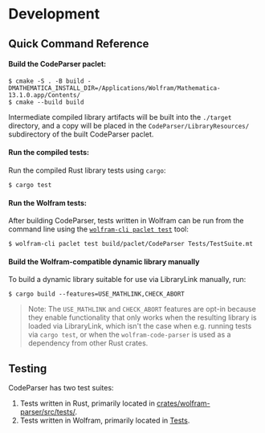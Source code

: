 # Development

## Quick Command Reference

#### Build the CodeParser paclet:

```shell
$ cmake -S . -B build -DMATHEMATICA_INSTALL_DIR=/Applications/Wolfram/Mathematica-13.1.0.app/Contents/
$ cmake --build build
```

Intermediate compiled library artifacts will be built into the `./target`
directory, and a copy will be placed in the `CodeParser/LibraryResources/`
subdirectory of the built CodeParser paclet.

#### Run the compiled tests:

Run the compiled Rust library tests using `cargo`:

```shell
$ cargo test
```

#### Run the Wolfram tests:

After building CodeParser, tests written in Wolfram can be run from the command
line using the
[`wolfram-cli paclet test`](https://github.com/ConnorGray/wolfram-cli) tool:

```shell
$ wolfram-cli paclet test build/paclet/CodeParser Tests/TestSuite.mt
```

#### Build the Wolfram-compatible dynamic library manually

To build a dynamic library suitable for use via LibraryLink manually, run:

```shell
$ cargo build --features=USE_MATHLINK,CHECK_ABORT
```

> Note: The `USE_MATHLINK` and `CHECK_ABORT` features are opt-in because they
> enable functionality that only works when the resulting library is loaded via
> LibraryLink, which isn't the case when e.g. running tests via `cargo test`,
> or when the `wolfram-code-parser` is used as a dependency from other Rust
> crates.

## Testing

CodeParser has two test suites:

1. Tests written in Rust, primarily located in [crates/wolfram-parser/src/tests/](../crates/wolfram-parser/src/tests/).
2. Tests written in Wolfram, primarily located in [Tests](../Tests/).




